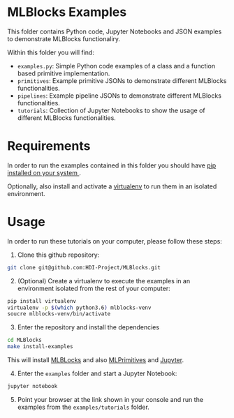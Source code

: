 # MLBlocks Examples

This folder contains Python code, Jupyter Notebooks and JSON examples to demonstrate MLBlocks
functionaliry.

Within this folder you will find:

* `examples.py`: Simple Python code examples of a class and a function based primitive implementation.
* `primitives`: Example primitive JSONs to demonstrate different MLBlocks functionalities.
* `pipelines`: Example pipeline JSONs to demonstrate different MLBlocks functionalities.
* `tutorials`: Collection of Jupyter Notebooks to show the usage of different MLBlocks functionalities.
<!--* `problem_types`: Collection of Jupyter Notebooks that show example pipelines for multiple problem types.-->

# Requirements

In order to run the examples contained in this folder you should have [pip installed on your system
](https://pip.pypa.io/en/stable/installing/).

Optionally, also install and activate a [virtualenv](https://virtualenv.pypa.io/en/latest/) to
run them in an isolated environment.

# Usage

In order to run these tutorials on your computer, please follow these steps:

1. Clone this github repository:

```bash
git clone git@github.com:HDI-Project/MLBlocks.git
```

2. (Optional) Create a virtualenv to execute the examples in an environment isolated from the
rest of your computer:

```bash
pip install virtualenv
virtualenv -p $(which python3.6) mlblocks-venv
soucre mlblocks-venv/bin/activate
```

3. Enter the repository and install the dependencies

```bash
cd MLBlocks
make install-examples
```

This will install [MLBLocks](https://github.com/HDI-Project/MLBlocks.git) and also [MLPrimitives](
https://github.com/HDI-Project/MLPrimitives.git) and [Jupyter](https://jupyter.org/).

4. Enter the `examples` folder and start a Jupyter Notebook:

```bash
jupyter notebook
```

5. Point your browser at the link shown in your console and run the examples from the `examples/tutorials` folder.
